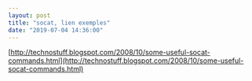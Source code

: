 ```yaml
---
layout: post
title: "socat, lien exemples"
date: "2019-07-04 14:36:00"
---
```

[http://technostuff.blogspot.com/2008/10/some-useful-socat-commands.html](http://technostuff.blogspot.com/2008/10/some-useful-socat-commands.html)
